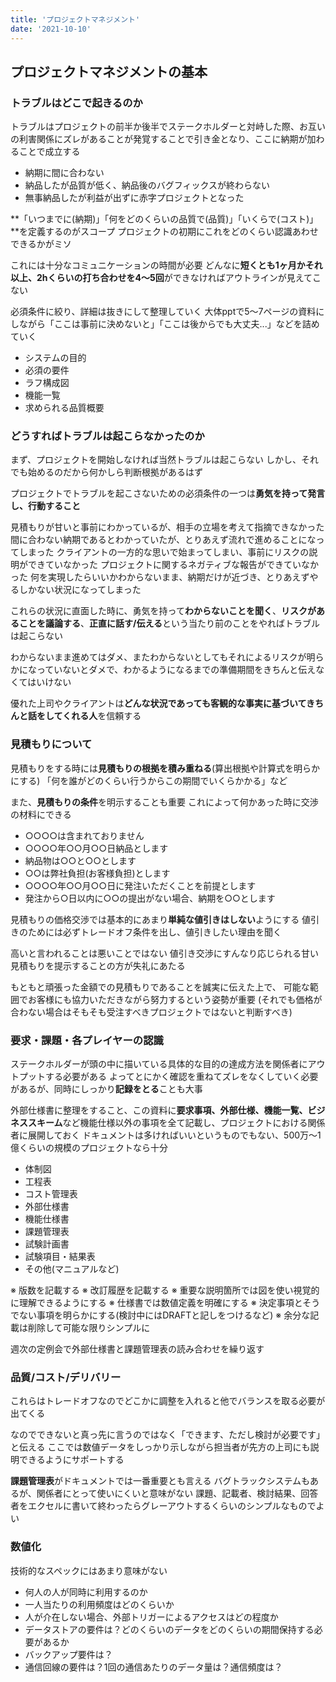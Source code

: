 ```yaml
---
title: 'プロジェクトマネジメント'
date: '2021-10-10'
---
```


## プロジェクトマネジメントの基本

### トラブルはどこで起きるのか

トラブルはプロジェクトの前半か後半でステークホルダーと対峙した際、お互いの利害関係にズレがあることが発覚することで引き金となり、ここに納期が加わることで成立する

* 納期に間に合わない
* 納品したが品質が低く、納品後のバグフィックスが終わらない
* 無事納品したが利益が出ずに赤字プロジェクトとなった

**「いつまでに(納期)」「何をどのくらいの品質で(品質)」「いくらで(コスト)」**を定義するのがスコープ
プロジェクトの初期にこれをどのくらい認識あわせできるかがミソ

これには十分なコミュニケーションの時間が必要
どんなに**短くとも1ヶ月かそれ以上、2hくらいの打ち合わせを4〜5回**ができなければアウトラインが見えてこない

必須条件に絞り、詳細は抜きにして整理していく
大体pptで5〜7ページの資料にしながら「ここは事前に決めないと」「ここは後からでも大丈夫...」などを詰めていく

* システムの目的
* 必須の要件
* ラフ構成図
* 機能一覧
* 求められる品質概要

### どうすればトラブルは起こらなかったのか

まず、プロジェクトを開始しなければ当然トラブルは起こらない
しかし、それでも始めるのだから何かしら判断根拠があるはず

プロジェクトでトラブルを起こさないための必須条件の一つは**勇気を持って発言し、行動すること**

見積もりが甘いと事前にわかっているが、相手の立場を考えて指摘できなかった
間に合わない納期であるとわかっていたが、とりあえず流れで進めることになってしまった
クライアントの一方的な思いで始まってしまい、事前にリスクの説明ができていなかった
プロジェクトに関するネガティブな報告ができていなかった
何を実現したらいいかわからないまま、納期だけが近づき、とりあえずやるしかない状況になってしまった

これらの状況に直面した時に、勇気を持って**わからないことを聞く**、**リスクがあることを議論する**、**正直に話す/伝える**という当たり前のことをやればトラブルは起こらない

わからないまま進めてはダメ、またわからないとしてもそれによるリスクが明らかになっていないとダメで、わかるようになるまでの準備期間をきちんと伝えなくてはいけない

優れた上司やクライアントは**どんな状況であっても客観的な事実に基づいてきちんと話をしてくれる人**を信頼する

### 見積もりについて

見積もりをする時には**見積もりの根拠を積み重ねる**(算出根拠や計算式を明らかにする)
「何を誰がどのくらい行うからこの期間でいくらかかる」など

また、**見積もりの条件**を明示することも重要
これによって何かあった時に交渉の材料にできる

* ○○○○は含まれておりません
* ○○○○年○○月○○日納品とします
* 納品物は○○と○○とします
* ○○は弊社負担(お客様負担)とします
* ○○○○年○○月○○日に発注いただくことを前提とします
* 発注から○日以内に○○の提出がない場合、納期を○○とします

見積もりの価格交渉では基本的にあまり**単純な値引きはしない**ようにする
値引きのためには必ずトレードオフ条件を出し、値引きしたい理由を聞く

高いと言われることは悪いことではない
値引き交渉にすんなり応じられる甘い見積もりを提示することの方が失礼にあたる

もともと頑張った金額での見積もりであることを誠実に伝えた上で、
可能な範囲でお客様にも協力いただきながら努力するという姿勢が重要
(それでも価格が合わない場合はそもそも受注すべきプロジェクトではないと判断すべき)

### 要求・課題・各プレイヤーの認識

ステークホルダーが頭の中に描いている具体的な目的の達成方法を関係者にアウトプットする必要がある
よってとにかく確認を重ねてズレをなくしていく必要があるが、同時にしっかり**記録をとる**ことも大事

外部仕様書に整理をすること、この資料に**要求事項、外部仕様、機能一覧、ビジネススキーム**など機能仕様以外の事項を全て記載し、プロジェクトにおける関係者に展開しておく
ドキュメントは多ければいいというものでもない、500万〜1億くらいの規模のプロジェクトなら十分

* 体制図
* 工程表
* コスト管理表
* 外部仕様書
* 機能仕様書
* 課題管理表
* 試験計画書
* 試験項目・結果表
* その他(マニュアルなど)

※ 版数を記載する
※ 改訂履歴を記載する
※ 重要な説明箇所では図を使い視覚的に理解できるようにする
※ 仕様書では数値定義を明確にする
※ 決定事項とそうでない事項を明らかにする(検討中にはDRAFTと記しをつけるなど)
※ 余分な記載は削除して可能な限りシンプルに

週次の定例会で外部仕様書と課題管理表の読み合わせを繰り返す

### 品質/コスト/デリバリー

これらはトレードオフなのでどこかに調整を入れると他でバランスを取る必要が出てくる

なのでできないと真っ先に言うのではなく「できます、ただし検討が必要です」と伝える
ここでは数値データをしっかり示しながら担当者が先方の上司にも説明できるようにサポートする

**課題管理表**がドキュメントでは一番重要とも言える
バグトラックシステムもあるが、関係者にとって使いにくいと意味がない
課題、記載者、検討結果、回答者をエクセルに書いて終わったらグレーアウトするくらいのシンプルなものでよい

### 数値化

技術的なスペックにはあまり意味がない

* 何人の人が同時に利用するのか
* 一人当たりの利用頻度はどのくらいか
* 人が介在しない場合、外部トリガーによるアクセスはどの程度か
* データストアの要件は？どのくらいのデータをどのくらいの期間保持する必要があるか
* バックアップ要件は？
* 通信回線の要件は？1回の通信あたりのデータ量は？通信頻度は？